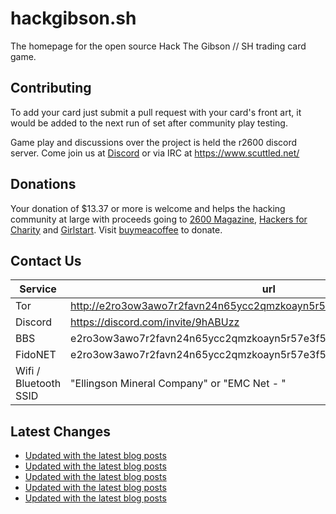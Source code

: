 # hackgibson.sh
The homepage for the open source Hack The Gibson // SH trading card game.


## Contributing

To add your card just submit a pull request with your card's front art, it would be added to the next run of set after community play testing.

Game play and discussions over the project is held the r2600 discord server. Come join us at [Discord](https://discord.com/invite/9hABUzz) or via IRC at https://www.scuttled.net/


## Donations

Your donation of $13.37 or more is welcome and helps the hacking community at large with proceeds going to [2600 Magazine](https://2600.com/), [Hackers for Charity](https://hackersforcharity.org) and [Girlstart](https://girlstart.org).  Visit [buymeacoffee](https://www.buymeacoffee.com/hackgibson.sh) to donate.


## Contact Us

Service | url
-|-
Tor | http://e2ro3ow3awo7r2favn24n65ycc2qmzkoayn5r57e3f56nvjwdcgg32ad.onion
Discord | https://discord.com/invite/9hABUzz
BBS | e2ro3ow3awo7r2favn24n65ycc2qmzkoayn5r57e3f56nvjwdcgg32ad.onion:23
FidoNET | e2ro3ow3awo7r2favn24n65ycc2qmzkoayn5r57e3f56nvjwdcgg32ad.onion:24554
Wifi / Bluetooth SSID | "Ellingson Mineral Company" or "EMC Net - <fidonet address>"

## Latest Changes
<!-- BLOG-POST-LIST:START -->
- [Updated with the latest blog posts](https://github.com/DFW2600/hackgibson.sh/commit/91a289951ea9db0db4610786e2b54a7e2ef59131)
- [Updated with the latest blog posts](https://github.com/DFW2600/hackgibson.sh/commit/ccbf8f068ee6f06fb1a192824d528e6f673b4874)
- [Updated with the latest blog posts](https://github.com/DFW2600/hackgibson.sh/commit/1a236e6f4840db427af349e6938f6f0d91825d41)
- [Updated with the latest blog posts](https://github.com/DFW2600/hackgibson.sh/commit/1f0c6c1333cb7de671eb558ba6294685cef8336b)
- [Updated with the latest blog posts](https://github.com/DFW2600/hackgibson.sh/commit/39f22abe0e8779061c2ac7a60e6278855abed261)
<!-- BLOG-POST-LIST:END -->
